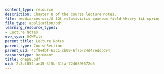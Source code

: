 ```yaml
---
content_type: resource
description: Chapter 8 of the course lecture notes.
file: /media/courses/8-325-relativistic-quantum-field-theory-iii-spring-2003/2c3cf052ae853f5b31fa7246895672d6_chap8.pdf
file_type: application/pdf
learning_resource_types:
- Lecture Notes
ocw_type: OCWFile
parent_title: Lecture Notes
parent_type: CourseSection
parent_uid: 4cf0e4bf-63c1-cb09-6f75-24d47eddcc94
resourcetype: Document
title: chap8.pdf
uid: 2c3cf052-ae85-3f5b-31fa-7246895672d6
---
```

